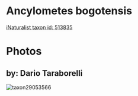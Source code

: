 
Ancylometes bogotensis
======================
  
[iNaturalist taxon id: 513835](https://www.inaturalist.org/taxa/513835)
# Photos

## by: Dario Taraborelli
  
![taxon29053566](https://inaturalist-open-data.s3.amazonaws.com/photos/32124914/medium.jpg)